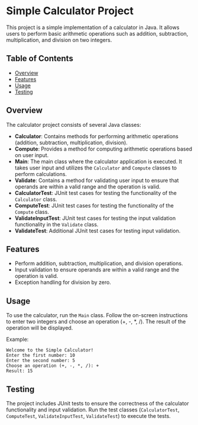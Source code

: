 # Simple Calculator Project

This project is a simple implementation of a calculator in Java. It allows users to perform basic arithmetic operations such as addition, subtraction, multiplication, and division on two integers.

## Table of Contents

- [Overview](#overview)
- [Features](#features)
- [Usage](#usage)
- [Testing](#testing)

## Overview

The calculator project consists of several Java classes:

- **Calculator**: Contains methods for performing arithmetic operations (addition, subtraction, multiplication, division).
- **Compute**: Provides a method for computing arithmetic operations based on user input.
- **Main**: The main class where the calculator application is executed. It takes user input and utilizes the `Calculator` and `Compute` classes to perform calculations.
- **Validate**: Contains a method for validating user input to ensure that operands are within a valid range and the operation is valid.
- **CalculatorTest**: JUnit test cases for testing the functionality of the `Calculator` class.
- **ComputeTest**: JUnit test cases for testing the functionality of the `Compute` class.
- **ValidateInputTest**: JUnit test cases for testing the input validation functionality in the `Validate` class.
- **ValidateTest**: Additional JUnit test cases for testing input validation.

## Features

- Perform addition, subtraction, multiplication, and division operations.
- Input validation to ensure operands are within a valid range and the operation is valid.
- Exception handling for division by zero.

## Usage

To use the calculator, run the `Main` class. Follow the on-screen instructions to enter two integers and choose an operation (+, -, *, /). The result of the operation will be displayed.

Example:
```
Welcome to the Simple Calculator!
Enter the first number: 10
Enter the second number: 5
Choose an operation (+, -, *, /): +
Result: 15
```

## Testing

The project includes JUnit tests to ensure the correctness of the calculator functionality and input validation. Run the test classes (`CalculatorTest`, `ComputeTest`, `ValidateInputTest`, `ValidateTest`) to execute the tests.

